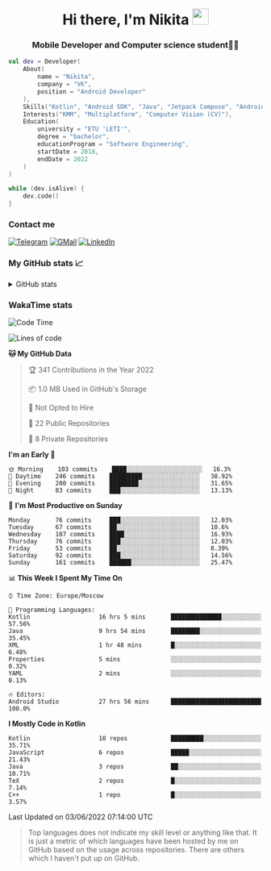 <h1 align="center">
Hi there, I'm Nikita 
<img src="https://github.com/blackcater/blackcater/raw/main/images/Hi.gif" height="32"/>
</h1>
<h3 align="center">Mobile Developer and Computer science student👨‍💻</h3>

```kotlin
val dev = Developer(
    About(
        name = "Nikita",
        company = "VK",
        position = "Android Developer"
    ),
    Skills("Kotlin", "Android SDK", "Java", "Jetpack Compose", "Android Jetpack"),
    Interests("KMM", "Multiplatform", "Computer Vision (CV)"),
    Education(
        university = "ETU 'LETI'",
        degree = "bachelor",
        educationProgram = "Software Engineering",
        startDate = 2018,
        endDate = 2022
    )
)

while (dev.isAlive) {
    dev.code()
}
```

### Contact me

[![Telegram](https://img.shields.io/badge/Telegram-white?style=for-the-badge&logo=telegram&logoColor=29e9ea)](https://t.me/po4yka)
[![GMail](https://img.shields.io/badge/Gmail-white?style=for-the-badge&logo=gmail&logoColor=d14836)](mailto:pochaev.nik@gmail.com)
[![LinkedIn](https://img.shields.io/badge/linkedin%20-white.svg?&style=for-the-badge&logo=linkedin&logoColor=%230077B5)](https://www.linkedin.com/in/nikita-pochaev-415b5a1a1)

### My GitHub stats 📈

<details>
  <summary>GitHub stats</summary>
  <p align="center">
    <img src="https://github-readme-stats.vercel.app/api?username=po4yka&show_icons=true&theme=dark" />
  </p>
</details>

### WakaTime stats

<!--START_SECTION:waka-->
![Code Time](http://img.shields.io/badge/Code%20Time-2%2C816%20hrs%2037%20mins-blue)

![Lines of code](https://img.shields.io/badge/From%20Hello%20World%20I%27ve%20Written-1%20Million%20lines%20of%20code-blue)

**🐱 My GitHub Data** 

> 🏆 341 Contributions in the Year 2022
 > 
> 📦 1.0 MB Used in GitHub's Storage 
 > 
> 🚫 Not Opted to Hire
 > 
> 📜 22 Public Repositories 
 > 
> 🔑 8 Private Repositories  
 > 
**I'm an Early 🐤** 

```text
🌞 Morning    103 commits    ████░░░░░░░░░░░░░░░░░░░░░   16.3% 
🌆 Daytime    246 commits    █████████░░░░░░░░░░░░░░░░   38.92% 
🌃 Evening    200 commits    ████████░░░░░░░░░░░░░░░░░   31.65% 
🌙 Night      83 commits     ███░░░░░░░░░░░░░░░░░░░░░░   13.13%

```
📅 **I'm Most Productive on Sunday** 

```text
Monday       76 commits     ███░░░░░░░░░░░░░░░░░░░░░░   12.03% 
Tuesday      67 commits     ██░░░░░░░░░░░░░░░░░░░░░░░   10.6% 
Wednesday    107 commits    ████░░░░░░░░░░░░░░░░░░░░░   16.93% 
Thursday     76 commits     ███░░░░░░░░░░░░░░░░░░░░░░   12.03% 
Friday       53 commits     ██░░░░░░░░░░░░░░░░░░░░░░░   8.39% 
Saturday     92 commits     ███░░░░░░░░░░░░░░░░░░░░░░   14.56% 
Sunday       161 commits    ██████░░░░░░░░░░░░░░░░░░░   25.47%

```


📊 **This Week I Spent My Time On** 

```text
⌚︎ Time Zone: Europe/Moscow

💬 Programming Languages: 
Kotlin                   16 hrs 5 mins       ██████████████░░░░░░░░░░░   57.56% 
Java                     9 hrs 54 mins       ████████░░░░░░░░░░░░░░░░░   35.45% 
XML                      1 hr 48 mins        █░░░░░░░░░░░░░░░░░░░░░░░░   6.48% 
Properties               5 mins              ░░░░░░░░░░░░░░░░░░░░░░░░░   0.32% 
YAML                     2 mins              ░░░░░░░░░░░░░░░░░░░░░░░░░   0.13%

🔥 Editors: 
Android Studio           27 hrs 56 mins      █████████████████████████   100.0%

```

**I Mostly Code in Kotlin** 

```text
Kotlin                   10 repos            █████████░░░░░░░░░░░░░░░░   35.71% 
JavaScript               6 repos             █████░░░░░░░░░░░░░░░░░░░░   21.43% 
Java                     3 repos             ██░░░░░░░░░░░░░░░░░░░░░░░   10.71% 
TeX                      2 repos             █░░░░░░░░░░░░░░░░░░░░░░░░   7.14% 
C++                      1 repo              █░░░░░░░░░░░░░░░░░░░░░░░░   3.57%

```



 Last Updated on 03/06/2022 07:14:00 UTC
<!--END_SECTION:waka-->

> Top languages does not indicate my skill level or anything like that. It is just a metric of which languages have been hosted by me on GitHub based on the usage across repositories. There are others which I haven't put up on GitHub.
